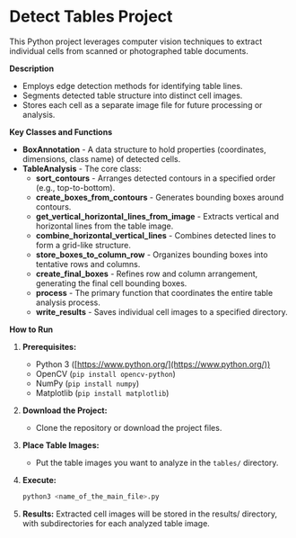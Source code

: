 # Detect Tables Project

This Python project leverages computer vision techniques to extract individual cells from scanned or photographed table documents.

**Description**
* Employs edge detection methods for identifying table lines.
* Segments detected table structure into distinct cell images.
* Stores each cell as a separate image file for future processing or analysis.

**Key Classes and Functions**

* **BoxAnnotation** - A data structure to hold properties (coordinates, dimensions, class name) of detected cells.
* **TableAnalysis** - The core class:
  *  **sort_contours** - Arranges detected contours in a specified order (e.g., top-to-bottom).
  * **create_boxes_from_contours** - Generates bounding boxes around contours.
  * **get_vertical_horizontal_lines_from_image** - Extracts vertical and horizontal lines from the table image.
  * **combine_horizontal_vertical_lines** -  Combines detected lines to form a grid-like structure.
  * **store_boxes_to_column_row** - Organizes bounding boxes into tentative rows and columns.
  * **create_final_boxes** - Refines row and column arrangement, generating the final cell bounding boxes.
  * **process** - The primary function that coordinates the entire table analysis process.
  * **write_results** - Saves individual cell images to a specified directory.

**How to Run**

1. **Prerequisites:**
   *  Python 3 ([https://www.python.org/](https://www.python.org/))
   *  OpenCV (`pip install opencv-python`)
   *  NumPy (`pip install numpy`)
   *  Matplotlib (`pip install matplotlib`)

2. **Download the Project:**
   *  Clone the repository or download the project files.

3. **Place Table Images:**
   *  Put the table images you want to analyze in the `tables/` directory.

4. **Execute:**
   ```bash
   python3 <name_of_the_main_file>.py 

5. **Results:**
    Extracted cell images will be stored in the results/ directory, with subdirectories for each analyzed table image.
